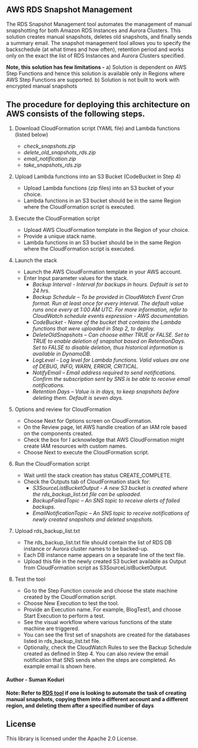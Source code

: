 ## AWS RDS Snapshot Management

The RDS Snapshot Management tool automates the management of manual snapshotting for both Amazon RDS Instances and Aurora Clusters. This solution creates manual snapshots, deletes  old snapshots, and finally sends a summary email. The snapshot management tool allows you to specify the backschedule (at what times and how often), retention period and works only on the exact the list of RDS Instances and Aurora Clusters specified. 

**Note, this solution has few limitations -** 
a)	Solution is dependent on AWS Step Functions and hence this solution is available only in Regions where AWS Step Functions are supported.
b)	Solution is not built to work with encrypted manual snapshots


## The procedure for deploying this architecture on AWS consists of the following steps. 
1. Download CloudFormation script (YAML file) and Lambda functions (listed below)
   - *check_snapshots.zip*
   - *delete_old_snapshots_rds.zip*
   - *email_notification.zip*
   - *take_snapshots_rds.zip*

2. Upload Lambda functions into an S3 Bucket (CodeBucket in Step 4)
   - Upload Lambda functions (zip files) into an S3 bucket of your choice.
   - Lambda functions in an S3 bucket should be in the same Region where the CloudFormation script is executed.

3. Execute the CloudFormation script
   - Upload AWS CloudFormation template in the Region of your choice.
   - Provide a unique stack name.
   - Lambda functions in an S3 bucket should be in the same Region where the CloudFormation script is executed.

4. Launch the stack
   - Launch the AWS CloudFormation template in your AWS account.
   - Enter Input parameter values for the stack.
     - *Backup Interval - Interval for backups in hours. Default is set to 24 hrs.*
     - *Backup Schedule – To be provided in CloudWatch Event Cron format. Run at least once for every interval. The default   value runs once every at 1:00 AM UTC. For more information, refer to CloudWatch schedule events expression - AWS documentation.*
     - *CodeBucket - Name of the bucket that contains the Lambda functions that were uploaded in Step 2, to deploy.*
     - *DeleteOldSnapshots – Can choose either TRUE or FALSE. Set to TRUE to enable deletion of snapshot based on RetentionDays. Set to FALSE to disable deletion, thus historical information is available in DynamoDB.*
     -	*LogLevel - Log level for Lambda functions. Valid values are one of DEBUG, INFO, WARN, ERROR, CRITICAL.*
     -	*NotifyEmail – Email address required to send notifications. Confirm the subscription sent by SNS is be able to receive email notifications.*
     -	*Retention Days – Value is in days, to keep snapshots before deleting them. Default is seven days.*

5. Options and review for CloudFormation
   - Choose Next for Options screen on CloudFormation.
   - On the Review page, let AWS handle creation of an IAM role based on the components created.
   - Check the box for I acknowledge that AWS CloudFormation might create IAM resources with custom names.
   - Choose Next to execute the CloudFormation script.

6. Run the CloudFormation script
   - Wait until the stack creation has status CREATE_COMPLETE.
   - Check the Outputs tab of CloudFormation stack for: 
     - *S3SourceListBucketOutput - A new S3 bucket is created where the rds_backup_list.txt file can be uploaded.*
     - *BackupFailedTopic – An SNS topic to receive alerts of failed backups.*
     - *EmailNotificationTopic – An SNS topic to receive notifications of newly created snapshots and deleted snapshots.*

7. Upload rds_backup_list.txt
   - The rds_backup_list.txt file should contain the list of RDS DB instance or Aurora cluster names to be backed-up. 
   - Each DB instance name appears on a separate line of the text file.
   - Upload this file in the newly created S3 bucket available as Output from CloudFormation script as S3SourceListBucketOutput. 

8. Test the tool
   - Go to the Step Function console and choose the state machine created by the CloudFormation script. 
   - Choose New Execution to test the tool.
   - Provide an Execution name. For example, BlogTest1, and choose Start Execution to perform a test.
   - See the visual workflow where various functions of the state machine are triggered. 
   - You can see the first set of snapshots are created for the databases listed in rds_backup_list.txt file.
   - Optionally, check the CloudWatch Rules to see the Backup Schedule created as defined in Step 4. You can also review the email notification that SNS sends when the steps are completed. An example email is shown here.

#### Author - Suman Koduri

**Note: Refer to [RDS tool](https://github.com/awslabs/rds-snapshot-tool) if one is looking to automate the task of creating manual snapshots, copying them into a different account and a different region, and deleting them after a specified number of days**

## License

This library is licensed under the Apache 2.0 License. 
